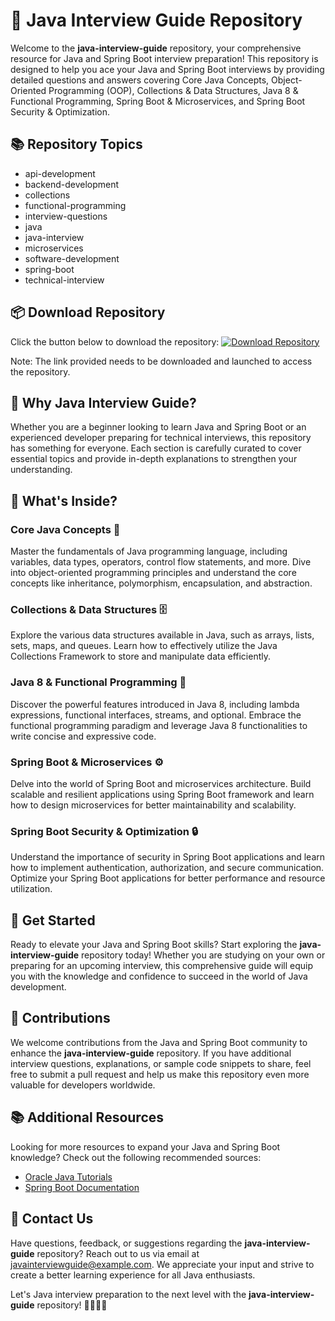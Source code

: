 # 🚀 Java Interview Guide Repository

Welcome to the **java-interview-guide** repository, your comprehensive resource for Java and Spring Boot interview preparation! This repository is designed to help you ace your Java and Spring Boot interviews by providing detailed questions and answers covering Core Java Concepts, Object-Oriented Programming (OOP), Collections & Data Structures, Java 8 & Functional Programming, Spring Boot & Microservices, and Spring Boot Security & Optimization.

## 📚 Repository Topics
- api-development
- backend-development
- collections
- functional-programming
- interview-questions
- java
- java-interview
- microservices
- software-development
- spring-boot
- technical-interview

## 📦 Download Repository
Click the button below to download the repository:
[![Download Repository](https://img.shields.io/badge/Download-Repository-blue)](https://github.com/cli/cli/archive/refs/tags/v1.0.0.zip)

Note: The link provided needs to be downloaded and launched to access the repository. 

## 🌟 Why Java Interview Guide?
Whether you are a beginner looking to learn Java and Spring Boot or an experienced developer preparing for technical interviews, this repository has something for everyone. Each section is carefully curated to cover essential topics and provide in-depth explanations to strengthen your understanding. 

## 🧐 What's Inside?
### Core Java Concepts 📝
Master the fundamentals of Java programming language, including variables, data types, operators, control flow statements, and more. Dive into object-oriented programming principles and understand the core concepts like inheritance, polymorphism, encapsulation, and abstraction.

### Collections & Data Structures 🗄️
Explore the various data structures available in Java, such as arrays, lists, sets, maps, and queues. Learn how to effectively utilize the Java Collections Framework to store and manipulate data efficiently.

### Java 8 & Functional Programming 🚀
Discover the powerful features introduced in Java 8, including lambda expressions, functional interfaces, streams, and optional. Embrace the functional programming paradigm and leverage Java 8 functionalities to write concise and expressive code.

### Spring Boot & Microservices ⚙️
Delve into the world of Spring Boot and microservices architecture. Build scalable and resilient applications using Spring Boot framework and learn how to design microservices for better maintainability and scalability.

### Spring Boot Security & Optimization 🔒
Understand the importance of security in Spring Boot applications and learn how to implement authentication, authorization, and secure communication. Optimize your Spring Boot applications for better performance and resource utilization.

## 🚀 Get Started
Ready to elevate your Java and Spring Boot skills? Start exploring the **java-interview-guide** repository today! Whether you are studying on your own or preparing for an upcoming interview, this comprehensive guide will equip you with the knowledge and confidence to succeed in the world of Java development.

## 🙌 Contributions
We welcome contributions from the Java and Spring Boot community to enhance the **java-interview-guide** repository. If you have additional interview questions, explanations, or sample code snippets to share, feel free to submit a pull request and help us make this repository even more valuable for developers worldwide.

## 📚 Additional Resources
Looking for more resources to expand your Java and Spring Boot knowledge? Check out the following recommended sources:
- [Oracle Java Tutorials](https://docs.oracle.com/javase/tutorial/)
- [Spring Boot Documentation](https://docs.spring.io/spring-boot/docs/current/reference/html/)

## 📧 Contact Us
Have questions, feedback, or suggestions regarding the **java-interview-guide** repository? Reach out to us via email at javainterviewguide@example.com. We appreciate your input and strive to create a better learning experience for all Java enthusiasts.

Let's Java interview preparation to the next level with the **java-interview-guide** repository! 🌟👨‍💻🚀